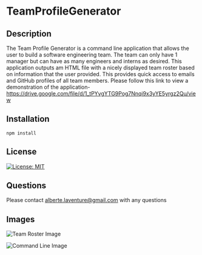 # TeamProfileGenerator

## Description
The Team Profile Generator is a command line application that allows the user to build a software engineering team. The team can only have 1 manager but can have as many engineers and interns as desired. This application outputs am HTML file with a nicely displayed team roster based on information that the user provided. This provides quick access to emails and GitHub profiles of all team members. Please follow this link to view a demonstration of the application- https://drive.google.com/file/d/1_tPYvgYTG9Pog7Nnqi9x3yYE5yrgz2Qu/view 

## Installation
```npm install```

## License
[![License: MIT](https://img.shields.io/badge/License-MIT-yellow.svg)](https://opensource.org/licenses/MIT)

## Questions
Please contact alberte.laventure@gmail.com with any questions

## Images
![Team Roster Image](Develop/teamRoster.png)

![Command Line Image](Develop/CLIImage.png)